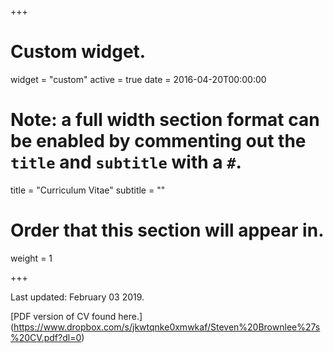 +++
# Custom widget.
widget = "custom"
active = true
date = 2016-04-20T00:00:00

# Note: a full width section format can be enabled by commenting out the `title` and `subtitle` with a `#`.
title = "Curriculum Vitae"
subtitle = ""

# Order that this section will appear in.
weight = 1

+++

Last updated: February 03 2019. 

[PDF version of CV found here.] (https://www.dropbox.com/s/jkwtqnke0xmwkaf/Steven%20Brownlee%27s%20CV.pdf?dl=0)
